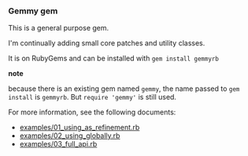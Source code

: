 ### Gemmy gem

This is a general purpose gem.

I'm continually adding small core patches and utility classes.

It is on RubyGems and can be installed with `gem install gemmyrb`

**note**

because there is an existing gem named `gemmy`, the name passed
to `gem install` is `gemmyrb`. But `require 'gemmy'` is still used. 

For more information, see the following documents:

- [examples/01_using_as_refinement.rb](.examples/01_using_as_refinement.rb)
- [examples/02_using_globally.rb](.examples/02_using_globally.rb)
- [examples/03_full_api.rb](.examples/03_full_api.rb)
